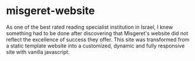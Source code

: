 # misgeret-website

As one of the best rated reading specialist institution in Israel, I knew something had to be done after discovering that Misgeret's website did not reflect the excellence of success they offer. This site was transformed from a static template website into a customized, dynamic and fully responsive site with vanilla javascript.
